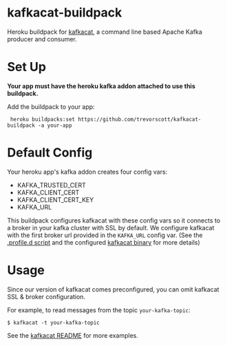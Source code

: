 kafkacat-buildpack
========

Heroku buildpack for [kafkacat](https://github.com/edenhill/kafkacat), a command line based Apache Kafka producer and consumer.

# Set Up

**Your app must have the heroku kafka addon attached to use this buildpack.**

Add the buildpack to your app:

```
 heroku buildpacks:set https://github.com/trevorscott/kafkacat-buildpack -a your-app
```

# Default Config

Your heroku app's kafka addon creates four config vars:

 * KAFKA_TRUSTED_CERT
 * KAFKA_CLIENT_CERT
 * KAFKA_CLIENT_CERT_KEY
 * KAFKA_URL
 
This buildpack configures kafkacat with these config vars so it connects to a broker in your kafka cluster with SSL by default. We configure kafkacat with the first broker url provided in the `KAFKA_URL` config var. (See the [.profile.d script](/.profile.d/000-kafkacat.sh) and the configured [kafkacat binary](/bin/app/kafkacat) for more details)

# Usage

Since our version of kafkacat comes preconfigured, you can omit kafkacat SSL & broker configuration. 

For example, to read messages from the topic `your-kafka-topic`:

```
$ kafkacat -t your-kafka-topic
```

See the [kafkacat README](https://github.com/edenhill/kafkacat) for more examples.
